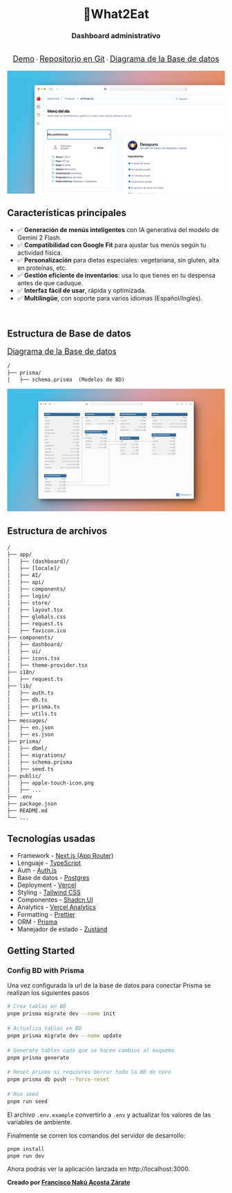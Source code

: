 <h1 align="center"><strong>🍎What2Eat</strong></h1>
<h3 align="center"><strong>Dashboard administrativo</strong></h3>

<br />
<div align="center">
<a style="font-size: 18px" href="https://what2eat-dashboard.vercel.app/">Demo</a>
<span> · </span>
<a style="font-size: 18px" href="https://github.com/fconakuaz/what2eat-dashboard">Repositorio en Git</a>
 <span> · </span>
<a style="font-size: 18px" href="https://dbdiagram.io/d/What2Eat-679c125f263d6cf9a0952c89">Diagrama de la Base de datos</a>
 
</div>

<br>

<img src="public/dashboard.webp" alt="What2Eat Screenshot">
 
<br>

## Características principales

- ✅ **Generación de menús inteligentes** con IA generativa del modelo de Gemini 2 Flash.
- ✅ **Compatibilidad con Google Fit** para ajustar tus menús según tu actividad física.
- ✅ **Personalización** para dietas especiales: vegetariana, sin gluten, alta en proteínas, etc.
- ✅ **Gestión eficiente de inventarios**: usa lo que tienes en tu despensa antes de que caduque.
- ✅ **Interfaz fácil de usar**, rápida y optimizada.
- ✅ **Multilingüe**, con soporte para varios idiomas (Español/Inglés).

<br>

## Estructura de Base de datos

<a style="font-size: 18px" href="https://dbdiagram.io/d/What2Eat-679c125f263d6cf9a0952c89">Diagrama de la Base de datos</a>

```plaintext
/
├── prisma/
│   ├── schema.prisma  (Modelos de BD)

```

<img src="public/uml.webp" alt="What2Eat Screenshot">

<br>

## Estructura de archivos

```plaintext
/
├── app/
│   ├── (dashboard)/
│   ├── [locale]/
│   ├── AI/
│   ├── api/
│   ├── components/
│   ├── login/
│   ├── store/
│   ├── layout.tsx
│   ├── globals.css
│   ├── request.ts
│   ├── favicon.ico
├── components/
│   ├── dashboard/
│   ├── ui/
│   ├── icons.tsx
│   ├── theme-provider.tsx
├── i18n/
│   ├── request.ts
├── lib/
│   ├── auth.ts
│   ├── db.ts
│   ├── prisma.ts
│   ├── utils.ts
├── messages/
│   ├── en.json
│   ├── es.json
├── prisma/
│   ├── dbml/
│   ├── migrations/
│   ├── schema.prisma
│   ├── seed.ts
├── public/
│   ├── apple-touch-icon.png
│   ├── ...
├── .env
├── package.json
├── README.md
└── ...

```

## Tecnologías usadas

- Framework - [Next.js (App Router)](https://nextjs.org)
- Lenguaje - [TypeScript](https://www.typescriptlang.org)
- Auth - [Auth.js](https://authjs.dev)
- Base de datos - [Postgres](https://vercel.com/postgres)
- Deployment - [Vercel](https://vercel.com/docs/concepts/next.js/overview)
- Styling - [Tailwind CSS](https://tailwindcss.com)
- Componentes - [Shadcn UI](https://ui.shadcn.com/)
- Analytics - [Vercel Analytics](https://vercel.com/analytics)
- Formatting - [Prettier](https://prettier.io)
- ORM - [Prisma](https://www.prisma.io/)
- Manejador de estado - [Zustand](https://zustand-demo.pmnd.rs/)

## Getting Started

### Config BD with Prisma

Una vez configurada la url de la base de datos para conectar Prisma se realizan los siguientes pasos

```bash
# Crea tablas en BD
pnpm prisma migrate dev --name init

# Actualiza tablas en BD
pnpm prisma migrate dev --name update

# Generate tables cada que se hacen cambios al esquema
pnpm prisma generate

# Reset prisma si requieres borrar toda la BD de cero
pnpm prisma db push --force-reset

# Run seed
pnpm run seed
```

El archivo `.env.example` convertirlo a `.env` y actualizar los valores de las variables de ambiente.

Finalmente se corren los comandos del servidor de desarrollo:

```
pnpm install
pnpm run dev
```

Ahora podrás ver la aplicación lanzada en http://localhost:3000.

**Creado por [Francisco Nakú Acosta Zárate](#)**
